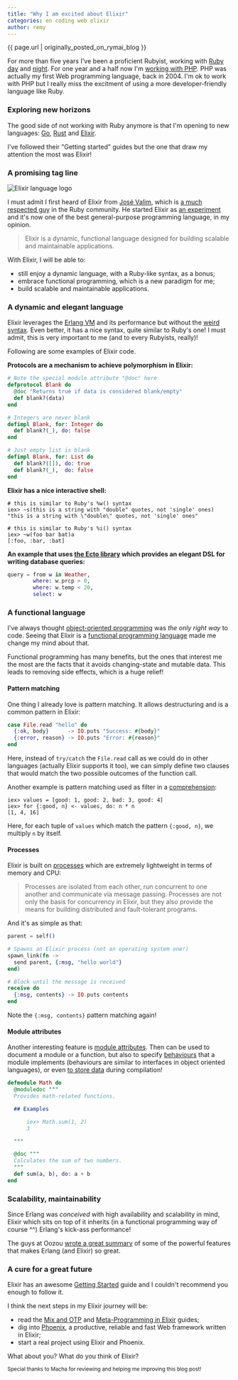 ```yaml
---
title: "Why I am excited about Elixir"
categories: en coding web elixir
author: remy
---
```


{{ page.url | originally_posted_on_rymai_blog }}

For more than five years I've been a proficient Rubyist, working with [Ruby](http://www.ruby-lang.org/) [day](http://www.sublimevideo.net) and [night](https://github.com/guard). For one year and a half now I'm [working with PHP](https://www.dailymotion.com). PHP was actually my first Web programming language, back in 2004. I'm ok to work with PHP but I really miss the excitment of using a more developer-friendly language like Ruby.

<!--more-->

### Exploring new horizons

The good side of not working with Ruby anymore is that I'm opening to new languages: [Go](http://golang.org/), [Rust](http://www.rust-lang.org/) and [Elixir](http://elixir-lang.org/).

I've followed their "Getting started" guides but the one that draw my attention the most was Elixir!

### A promising tag line

<div class="left">
  <img class="left in-flow" src="https://upload.wikimedia.org/wikipedia/en/a/a4/Elixir_programming_language_logo.png" title="Elixir language logo" alt="Elixir language logo" />
</div>

I must admit I first heard of Elixir from [José Valim](https://github.com/josevalim), which is [a much respected guy](http://plataformatec.com.br/) in the Ruby community. He started Elixir as [an experiment](http://www.infoq.com/interviews/valim-elixir) and it's now one of the best general-purpose programming language, in my opinion.

> Elixir is a dynamic, functional language designed for building scalable and maintainable applications.

With Elixir, I will be able to:

- still enjoy a dynamic language, with a Ruby-like syntax, as a bonus;
- embrace functional programming, which is a new paradigm for me;
- build scalable and maintainable applications.

### A dynamic and elegant language

Elixir leverages the [Erlang VM](http://www.erlang.org/) and its performance but without the [weird syntax](http://damienkatz.net/2008/03/what_sucks_abou.html).
Even better, it has a nice syntax, quite similar to Ruby's one!
I must admit, this is very important to me (and to every Rubyists, really)!

Following are some examples of Elixir code.

**Protocols are a mechanism to achieve polymorphism in Elixir:**

```elixir
# Note the special module attribute "@doc" here
defprotocol Blank do
  @doc "Returns true if data is considered blank/empty"
  def blank?(data)
end

# Integers are never blank
defimpl Blank, for: Integer do
  def blank?(_), do: false
end

# Just empty list is blank
defimpl Blank, for: List do
  def blank?([]), do: true
  def blank?(_),  do: false
end
```

**Elixir has a nice interactive shell:**

```iex
# this is similar to Ruby's %w() syntax
iex> ~s(this is a string with "double" quotes, not 'single' ones)
"this is a string with \"double\" quotes, not 'single' ones"

# this is similar to Ruby's %i() syntax
iex> ~w(foo bar bat)a
[:foo, :bar, :bat]
```

**An example that uses [the Ecto library](https://github.com/elixir-lang/ecto) which provides an elegant DSL for writing database queries:**

```elixir
query = from w in Weather,
        where: w.prcp > 0,
        where: w.temp < 20,
        select: w
```

### A functional language

I've always thought [object-oriented programming](https://en.wikipedia.org/wiki/Object-oriented_programming) was *the only right way* to code. Seeing that Elixir is a [functional programming language](https://en.wikipedia.org/wiki/Functional_programming) made me change my mind about that.

Functional programming has many benefits, but the ones that interest me the most are the facts that it avoids changing-state and mutable data. This leads to removing side effects, which is a huge relief!

#### Pattern matching

One thing I already love is pattern matching. It allows destructuring and is a common pattern in Elixir:

```elixir
case File.read "hello" do
  {:ok, body}      -> IO.puts "Success: #{body}"
  {:error, reason} -> IO.puts "Error: #{reason}"
end
```

Here, instead of `try/catch` the `File.read` call as we could do in other languages (actually Elixir supports it too), we can simply define two clauses that would match the two possible outcomes of the function call.

Another example is pattern matching used as filter in a [comprehension](http://elixir-lang.org/getting-started/comprehensions.html):

```iex
iex> values = [good: 1, good: 2, bad: 3, good: 4]
iex> for {:good, n} <- values, do: n * n
[1, 4, 16]
```

Here, for each tuple of `values` which match the pattern `{:good, n}`, we multiply `n` by itself.

#### Processes

Elixir is built on [processes](http://elixir-lang.org/getting-started/processes.html) which are extremely lightweight in terms of memory and CPU:

> Processes are isolated from each other, run concurrent to one another and communicate via message passing. Processes are not only the basis for concurrency in Elixir, but they also provide the means for building distributed and fault-tolerant programs.

And it's as simple as that:

```elixir
parent = self()

# Spawns an Elixir process (not an operating system one!)
spawn_link(fn ->
  send parent, {:msg, "hello world"}
end)

# Block until the message is received
receive do
  {:msg, contents} -> IO.puts contents
end
```

Note the `{:msg, contents}` pattern matching again!

#### Module attributes

Another interesting feature is [module attributes](http://elixir-lang.org/getting-started/module-attributes.html). Then can be used to document a module or a function, but also to specify [behaviours](http://elixir-lang.org/getting-started/typespecs-and-behaviours.html#behaviours) that a module implements (behaviours are similar to interfaces in object oriented languages), or even [to store data](http://elixir-lang.org/getting-started/module-attributes.html#as-temporary-storage) during compilation!

```elixir
defmodule Math do
  @moduledoc """
  Provides math-related functions.

  ## Examples

      iex> Math.sum(1, 2)
      3

  """

  @doc """
  Calculates the sum of two numbers.
  """
  def sum(a, b), do: a + b
end
```

### Scalability, maintainability

Since Erlang was *conceived* with high availability and scalability in mind, Elixir which sits on top of it inherits (in a functional programming way of course ^^) Erlang's kick-ass performance!

The guys at Oozou [wrote a great summary](http://blog.oozou.com/why-we-are-excited-about-elixir/) of some of the powerful features that makes Erlang (and Elixir) so great.

### A cure for a great future

Elixir has an awesome [Getting Started](http://elixir-lang.org/getting-started/introduction.html) guide and I couldn't recommend you enough to follow it.

I think the next steps in my Elixir journey will be:

- read the [Mix and OTP](http://elixir-lang.org/getting-started/mix-otp/introduction-to-mix.html) and [Meta-Programming in Elixir](http://elixir-lang.org/getting-started/meta/quote-and-unquote.html) guides;
- dig into [Phoenix](http://www.phoenixframework.org/), a productive, reliable and fast Web framework written in Elixir;
- start a real project using Elixir and Phoenix.

What about you? What do you think of Elixir?

<small>Special thanks to Macha for reviewing and helping me improving this blog post!</small>
